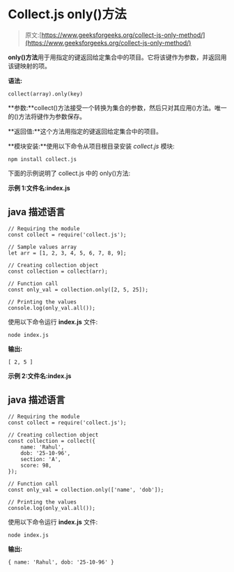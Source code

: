 # Collect.js only()方法

> 原文:[https://www.geeksforgeeks.org/collect-js-only-method/](https://www.geeksforgeeks.org/collect-js-only-method/)

**only()方法**用于用指定的键返回给定集合中的项目。它将该键作为参数，并返回用该键映射的项。

**语法:**

```
collect(array).only(key)
```

**参数:**collect()方法接受一个转换为集合的参数，然后只对其应用()方法。唯一的()方法将键作为参数保存。

**返回值:**这个方法用指定的键返回给定集合中的项目。

**模块安装:**使用以下命令从项目根目录安装 *collect.js* 模块:

```
npm install collect.js
```

下面的示例说明了 collect.js 中的 only()方法:

**示例 1:文件名:index.js**

## java 描述语言

```
// Requiring the module
const collect = require('collect.js');

// Sample values array
let arr = [1, 2, 3, 4, 5, 6, 7, 8, 9];

// Creating collection object
const collection = collect(arr);

// Function call
const only_val = collection.only([2, 5, 25]);

// Printing the values
console.log(only_val.all());
```

使用以下命令运行 **index.js** 文件:

```
node index.js
```

**输出:**

```
[ 2, 5 ]
```

**示例 2:文件名:index.js**

## java 描述语言

```
// Requiring the module
const collect = require('collect.js');

// Creating collection object
const collection = collect({
    name: 'Rahul',
    dob: '25-10-96',
    section: 'A',
    score: 98,
});

// Function call
const only_val = collection.only(['name', 'dob']);

// Printing the values
console.log(only_val.all());
```

使用以下命令运行 **index.js** 文件:

```
node index.js
```

**输出:**

```
{ name: 'Rahul', dob: '25-10-96' }
```